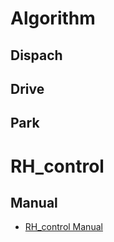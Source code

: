 # Algorithm


## Dispach

## Drive

## Park






# RH_control



## Manual

- [RH_control Manual](https://studyhoons.tistory.com/33)


